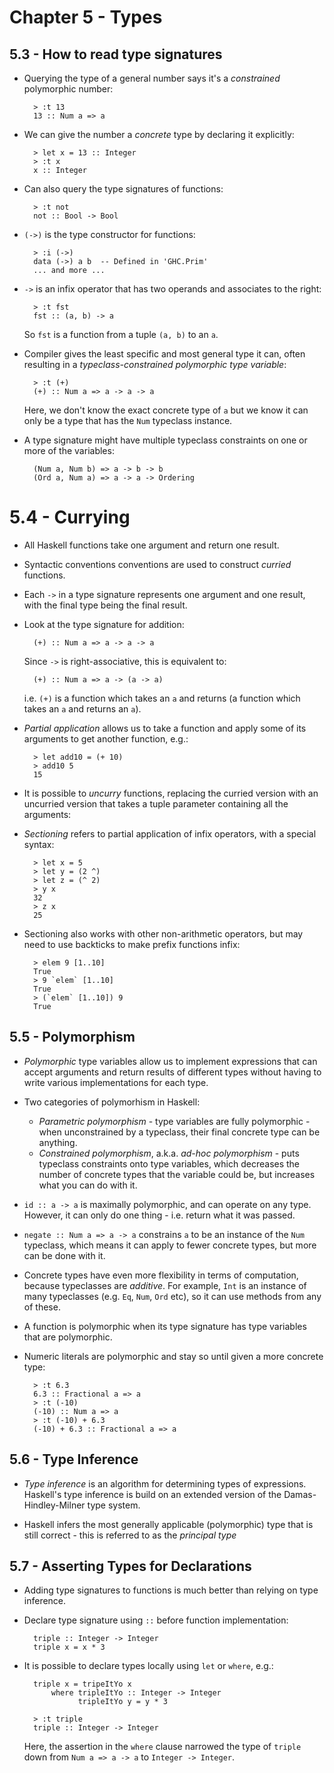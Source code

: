 # Chapter 5 - Types

## 5.3 - How to read type signatures

- Querying the type of a general number says it's a _constrained_ polymorphic number:

        > :t 13
        13 :: Num a => a

- We can give the number a _concrete_ type by declaring it explicitly:

        > let x = 13 :: Integer
        > :t x
        x :: Integer

- Can also query the type signatures of functions:

        > :t not
        not :: Bool -> Bool

- `(->)` is the type constructor for functions:

        > :i (->)
        data (->) a b  -- Defined in 'GHC.Prim'
        ... and more ...

- `->` is an infix operator that has two operands and associates to the right:

        > :t fst
        fst :: (a, b) -> a

    So `fst` is a function from a tuple `(a, b)` to an `a`.

- Compiler gives the least specific and most general type it can, often resulting in a _typeclass-constrained polymorphic type variable_:

        > :t (+)
        (+) :: Num a => a -> a -> a

    Here, we don't know the exact concrete type of `a` but we know it can only be a type that has the `Num` typeclass instance.

- A type signature might have multiple typeclass constraints on one or more of the variables:

        (Num a, Num b) => a -> b -> b
        (Ord a, Num a) => a -> a -> Ordering


# 5.4 - Currying

- All Haskell functions take one argument and return one result.

- Syntactic conventions conventions are used to construct _curried_ functions.

- Each `->` in a type signature represents one argument and one result, with the final type being the final result.

- Look at the type signature for addition:

        (+) :: Num a => a -> a -> a

  Since `->` is right-associative, this is equivalent to:

        (+) :: Num a => a -> (a -> a)

  i.e. `(+)` is a function which takes an `a` and returns (a function which takes an `a` and returns an `a`).

- _Partial application_ allows us to take a function and apply some of its arguments to get another function, e.g.:

        > let add10 = (+ 10)
        > add10 5
        15

- It is possible to _uncurry_ functions, replacing the curried version with an uncurried version that takes a tuple parameter containing all the arguments:

- _Sectioning_ refers to partial application of infix operators, with a special syntax:

        > let x = 5
        > let y = (2 ^)
        > let z = (^ 2)
        > y x
        32
        > z x
        25

- Sectioning also works with other non-arithmetic operators, but may need to use backticks to make prefix functions infix:

        > elem 9 [1..10]
        True
        > 9 `elem` [1..10]
        True
        > (`elem` [1..10]) 9
        True


## 5.5 - Polymorphism

- _Polymorphic_ type variables allow us to implement expressions that can accept arguments and return results of different types without having to write various implementations for each type.

- Two categories of polymorhism in Haskell:
    - _Parametric polymorphism_ - type variables are fully polymorphic - when unconstrained by a typeclass, their final concrete type can be anything.
    - _Constrained polymorphism_, a.k.a. _ad-hoc polymorphism_ - puts typeclass constraints onto type variables, which decreases the number of concrete types that the variable could be, but increases what you can do with it.

- `id :: a -> a` is maximally polymorphic, and can operate on any type.  However, it can only do one thing - i.e. return what it was passed.

- `negate :: Num a => a -> a` constrains `a` to be an instance of the `Num` typeclass, which means it can apply to fewer concrete types, but more can be done with it.

- Concrete types have even more flexibility in terms of computation, because typeclasses are _additive_.  For example, `Int` is an instance of many typeclasses (e.g. `Eq`, `Num`, `Ord` etc), so it can use methods from any of these.

- A function is polymorphic when its type signature has type variables that are polymorphic.

- Numeric literals are polymorphic and stay so until given a more concrete type:

        > :t 6.3
        6.3 :: Fractional a => a
        > :t (-10)
        (-10) :: Num a => a
        > :t (-10) + 6.3
        (-10) + 6.3 :: Fractional a => a


## 5.6 - Type Inference

- _Type inference_ is an algorithm for determining types of expressions.  Haskell's type inference is build on an extended version of the Damas-Hindley-Milner type system.

- Haskell infers the most generally applicable (polymorphic) type that is still correct - this is referred to as the _principal type_


## 5.7 - Asserting Types for Declarations

- Adding type signatures to functions is much better than relying on type inference.

- Declare type signature using `::` before function implementation:

        triple :: Integer -> Integer
        triple x = x * 3

- It is possible to declare types locally using `let` or `where`, e.g.:

        triple x = tripeItYo x
            where tripleItYo :: Integer -> Integer
                  tripleItYo y = y * 3

        > :t triple
        triple :: Integer -> Integer

  Here, the assertion in the `where` clause narrowed the type of `triple` down from `Num a => a -> a` to `Integer -> Integer`.
